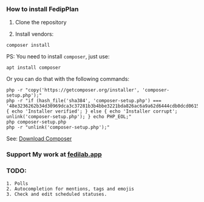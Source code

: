### How to install FedipPlan

1. Clone the repository

2. Install vendors:

`composer install`

PS: You need to install `composer`, just use:

`apt install composer`

Or you can do that with the following commands:

```
php -r "copy('https://getcomposer.org/installer', 'composer-setup.php');"
php -r "if (hash_file('sha384', 'composer-setup.php') === '48e3236262b34d30969dca3c37281b3b4bbe3221bda826ac6a9a62d6444cdb0dcd0615698a5cbe587c3f0fe57a54d8f5') { echo 'Installer verified'; } else { echo 'Installer corrupt'; unlink('composer-setup.php'); } echo PHP_EOL;"
php composer-setup.php
php -r "unlink('composer-setup.php');"
```

See: [Download Composer](https://getcomposer.org/download/)

### Support My work at [fedilab.app](https://fedilab.app/page/donations/)


### TODO:
    1. Polls
    2. Autocompletion for mentions, tags and emojis
    3. Check and edit scheduled statuses.
